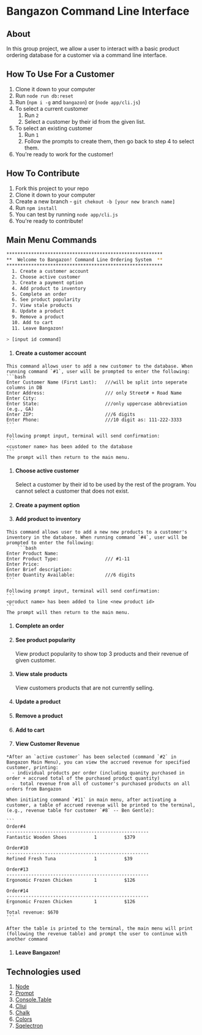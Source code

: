 # Bangazon Command Line Interface

## About
In this group project,  we allow a user to interact with a basic product ordering database for a customer via a command line interface.

## How To Use For a Customer
1. Clone it down to your computer
1. Run `node run db:reset`
1. Run (`npm i -g` and `bangazon`) or (`node app/cli.js`)
1. To select a current customer
     1. Run `2`
     1. Select a customer by their id from the given list.
1. To select an existing customer
     1. Run `1`
     1. Follow the prompts to create them, then go back to step 4 to select them.
1. You're ready to work for the customer!
## How To Contribute
1. Fork this project to your repo
1. Clone it down to your computer
1. Create a new branch -  `git chekout -b [your new branch name]`
1. Run `npm install`
1. You can test by running `node app/cli.js`
1. You're ready to contribute!


## Main Menu Commands
```bash
*********************************************************
**  Welcome to Bangazon! Command Line Ordering System  **
*********************************************************
  1. Create a customer account
  2. Choose active customer
  3. Create a payment option
  4. Add product to inventory
  5. Complete an order
  6. See product popularity
  7. View stale products
  8. Update a product
  9. Remove a product
  10. Add to cart
  11. Leave Bangazon!

> [input id command]
```
  1. #### Create a customer account
    This command allows user to add a new customer to the database. When running command `#1`, user will be prompted to enter the following:
    ```bash
    Enter Customer Name (First Last):   ///will be split into seperate columns in DB
    Enter Address:                      /// only Street# + Road Name
    Enter City: 
    Enter State:                        ///only uppercase abbreviation (e.g., GA)
    Enter ZIP:                          ///6 digits
    Enter Phone:                        ///10 digit as: 111-222-3333
    ```

    Following prompt input, terminal will send confirmation:
    ```
    <customer name> has been added to the database
    ```
    The prompt will then return to the main menu.

  1. #### Choose active customer

       Select a customer by their id to be used by the rest of the program.  You cannot select a customer that does not exist.
  
  1. #### Create a payment option
  1. #### Add product to inventory
    This command allows user to add a new new products to a customer's inventory in the database. When running command `#4`, user will be prompted to enter the following:
        ```bash
    Enter Product Name:
    Enter Product Type:                 /// #1-11
    Enter Price: 
    Enter Brief description:            
    Enter Quantity Available:           ///6 digits
    ```
    
    Following prompt input, terminal will send confirmation:
    ```
    <product name> has been added to line <new product id>
    ```
    The prompt will then return to the main menu.

  1. #### Complete an order
  1. #### See product popularity
       View product popularity to show top 3 products and their revenue of given customer.
  1. #### View stale products
       View customers products that are not currently selling.

  1. #### Update a product
  1. #### Remove a product
  1. #### Add to cart
  1. #### View Customer Revenue
    *After an `active customer` has been selected (command `#2` in Bangazon Main Menu), you can view the accrued revenue for specified customer, printing:
      - individual products per order (including quanity purchased in order + accrued total of the purchased product quantity)
      -  total revenue from all of customer's purchased products on all orders from Bangazon

    When initiating command `#11` in main menu, after activating a customer, a table of accrued revenue will be printed to the terminal, (e.g., revenue table for customer `#8` -- Ben Gentle):

    ```
    Order#4
    ----------------------------------------------------
    Fantastic Wooden Shoes          1          $379

    Order#10
    ----------------------------------------------------
    Refined Fresh Tuna              1          $39

    Order#13
    ----------------------------------------------------
    Ergonomic Frozen Chicken        1          $126

    Order#14
    ----------------------------------------------------
    Ergonomic Frozen Chicken        1          $126

    Total revenue: $670
    ```

    After the table is printed to the terminal, the main menu will print (following the revenue table) and prompt the user to continue with another command
    

  1. #### Leave Bangazon!

## Technologies used
1. [Node](https://nodejs.org/en/)
1. [Prompt](https://www.npmjs.com/package/prompt)
1. [Console.Table](https://www.npmjs.com/package/console.table)
1. [Cliui](https://www.npmjs.com/package/cliui)
1. [Chalk](https://www.npmjs.com/package/chalk)
1. [Colors](https://www.npmjs.com/package/colors)
1. [Sqelectron](https://sqlectron.github.io/)